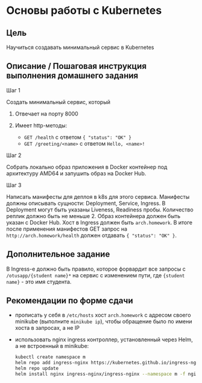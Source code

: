# Основы работы с Kubernetes

## Цель

Научиться создавать минимальный сервис в Kubernetes

## Описание / Пошаговая инструкция выполнения домашнего задания

Шаг 1

Создать минимальный сервис, который

1. Отвечает на порту 8000
2. Имеет http-методы:

   - `GET /health` с ответом `{ "status": "OK" }`
   - `GET /greeting/<name>` с ответом `Hello, <name>!`

Шаг 2

Собрать локально образ приложения в Docker контейнер под архитектуру AMD64 и запушить образ на Docker Hub.

Шаг 3

Написать манифесты для деплоя в k8s для этого сервиса.
Манифесты должны описывать сущности: Deployment, Service, Ingress.
В Deployment могут быть указаны Liveness, Readiness пробы.
Количество реплик должно быть не меньше 2.
Образ контейнера  должен быть указан с Docker Hub.
Хост в Ingress должен быть `arch.homework`.
В итоге после применения манифестов GET запрос на `http://arch.homework/health` должен отдавать `{ "status": "OK" }`.

## Дополнительное задание

В Ingress-е должно быть правило, которое форвардит все запросы с `/otusapp/{student name}*` на сервис с изменением пути, где `{student name}` - это имя студента.

## Рекомендации по форме сдачи

- прописать у себя в `/etc/hosts` хост `arch.homework` с адресом своего minikube (выполните `minikube ip`), чтобы обращение было по имени хоста в запросах, а не IP
- использовать nginx ingress контроллер, установленный через Helm, а не встроенный в minikube:

  ```bash
  kubectl create namespace m
  helm repo add ingress-nginx https://kubernetes.github.io/ingress-nginx/
  helm repo update
  helm install nginx ingress-nginx/ingress-nginx --namespace m -f nginx-ingress.yaml
  ```
